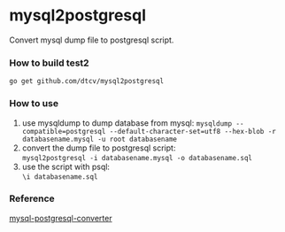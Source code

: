 # mysql2postgresql
Convert mysql dump file to postgresql script.   
### How to build test2
`go get github.com/dtcv/mysql2postgresql`
### How to use
1. use mysqldump to dump database from mysql:
`mysqldump --compatible=postgresql --default-character-set=utf8 --hex-blob -r databasename.mysql -u root databasename`
2. convert the dump file to postgresql script:   
`mysql2postgresql -i databasename.mysql -o databasename.sql`
3. use the script with psql:   
`\i databasename.sql`

### Reference
[mysql-postgresql-converter](https://github.com/lanyrd/mysql-postgresql-converter)

